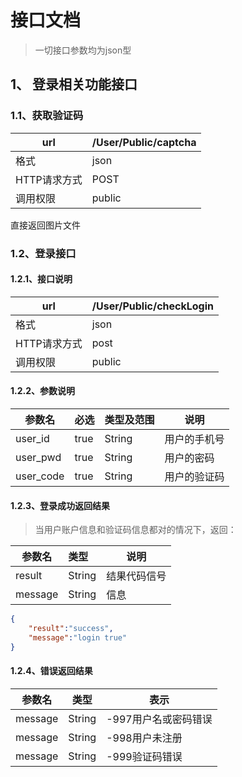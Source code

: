 # 接口文档



> 一切接口参数均为json型



## 1、 登录相关功能接口



### 1.1、获取验证码

| url      | /User/Public/captcha |
| -------- | -------------------- |
| 格式       | json                 |
| HTTP请求方式 | POST                 |
| 调用权限     | public               |

直接返回图片文件



### 1.2、登录接口

#### 1.2.1、接口说明

| url      | /User/Public/checkLogin |
| -------- | ----------------------- |
| 格式       | json                    |
| HTTP请求方式 | post                    |
| 调用权限     | public                  |



#### 1.2.2、参数说明

| 参数名       | 必选   | 类型及范围  | 说明     |
| --------- | ---- | ------ | ------ |
| user_id   | true | String | 用户的手机号 |
| user_pwd  | true | String | 用户的密码  |
| user_code | true | String | 用户的验证码 |



#### 1.2.3、登录成功返回结果

> 当用户账户信息和验证码信息都对的情况下，返回：

| 参数名     | 类型     | 说明     |
| ------- | :----- | ------ |
| result  | String | 结果代码信号 |
| message | String | 信息     |

````json
{
    "result":"success",
  	"message":"login true"
}
````



#### 1.2.4、错误返回结果

| 参数名  | 类型     | 表示       |    
| ---- | ------ | -------- | 
| message | String | -997用户名或密码错误 |     
| message | String | -998用户未注册    |     
| message | String | -999验证码错误    |     




